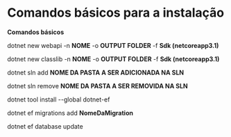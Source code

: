 # Comandos básicos para a instalação
**Comandos básicos**

dotnet new webapi -n **NOME** -o **OUTPUT FOLDER** -f **Sdk (netcoreapp3.1)**

dotnet new classlib -n **NOME** -o **OUTPUT FOLDER** -f **Sdk (netcoreapp3.1)**

dotnet sln add **NOME DA PASTA A SER ADICIONADA NA SLN**

dotnet sln remove **NOME DA PASTA A SER REMOVIDA NA SLN**

dotnet tool install --global dotnet-ef

dotnet ef migrations add **NomeDaMigration**

 dotnet ef database update
